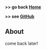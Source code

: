 **>> go back [Home](README.md)**

**>> see [GitHub](https://github.com/sap218/patientFORUM)**


## About
come back later!
